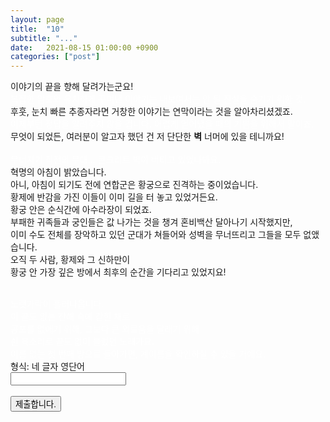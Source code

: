 ```yaml
---
layout: page
title:  "10"
subtitle: "..."
date:   2021-08-15 01:00:00 +0900
categories: ["post"]
---
```


<script>
  function jsMove(){
    var baselink = "https://seil0224.github.io/labyrinth/fallen"
    var pc = document.getElementById('passcode').value;
    window.open(baselink.concat(pc.toLowerCase()));
  }
</script>

<p>
이야기의 끝을 향해 달려가는군요!<br>
<span style="color: white">복잡한 암호와 유치하게 꾸며낸 이야기는 내보여서는 안 될 진실을 숨기기 위한 것.</span><br>
후훗, 눈치 빠른 추종자라면 거창한 이야기는 연막이라는 것을 알아차리셨겠죠.<br>
<span style="color: white">이제부턴 정답을 알려주지 않을 겁니다. 어렵게 얻어냈을 때의 기쁨을 위해서 말이죠.</span><br>
무엇이 되었든, 여러분이 알고자 했던 건 저 단단한 <b>벽</b> 너머에 있을 테니까요!<br>
<br>
<span style="color: white">무너지기 직전의 무대... 콘크리트 벽이 버티고 있었나봐요.</span>
<br>
혁명의 아침이 밝았습니다.<br>
아니, 아침이 되기도 전에 연합군은 황궁으로 진격하는 중이었습니다.<br>
황제에 반감을 가진 이들이 이미 길을 터 놓고 있었거든요.<br>
황궁 안은 순식간에 아수라장이 되었죠.<br>
부패한 귀족들과 궁인들은 값 나가는 것을 챙겨 혼비백산 달아나기 시작했지만,<br>
이미 수도 전체를 장악하고 있던 군대가 쳐들어와 성벽을 무너뜨리고 그들을 모두 없앴습니다.<br>
오직 두 사람, 황제와 그 신하만이<br>
황궁 안 가장 깊은 방에서 최후의 순간을 기다리고 있었지요!<br>
<br>
</p>
<span style="color: white">
노랫가락이 흘러나옵니다.<br>
이 끝도 없는 잔해 속에 갇힌 채로<br>
공포를 없애기 위해, 그보다 큰 외로움을 달래기 위해<br>
쉰 목소리로 끝도 없이 불렀던 노래가요.<br>
이름 없는 첫 번째 방으로 돌아가면, 계이름을 확인하실 수 있을 거예요.<br>
</span>
형식: 네 글자 영단어 <br>
  <form autocomplete='off' onsubmit = "jsMove();">
      <input id = 'passcode' type='text' required><br><br>
      <input type = 'submit' value = '제출합니다.'>
    </form>